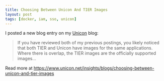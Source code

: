 ```yaml
---
title: Choosing Between Unicon And TIER Images
layout: post
tags: [docker, iam, sso, unicon]
---
```


I posted a new blog entry on my [Unicon](https://www.unicon.net/about/blogs/blogger/177) blog:

> If you have reviewed both of my previous postings, you likely noticed that both TIER and Unicon have images for the same applications. Where there is overlap, the TIER images are the officially supported images...

<!--more-->

Read more at <https://www.unicon.net/insights/blogs/choosing-between-unicon-and-tier-images>